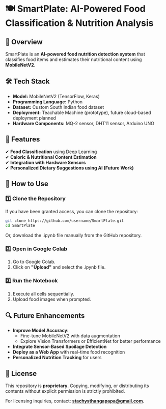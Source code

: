 # 🍽️ SmartPlate: AI-Powered Food Classification & Nutrition Analysis  

## 📌 Overview  
SmartPlate is an **AI-powered food nutrition detection system** that classifies food items and estimates their nutritional content using **MobileNetV2**.   

## 🛠 Tech Stack  
- **Model:** MobileNetV2 (TensorFlow, Keras)  
- **Programming Language:** Python  
- **Dataset:** Custom South Indian food dataset  
- **Deployment:** Teachable Machine (prototype), future cloud-based deployment planned
- **Hardware Components:** MQ-2 sensor, DHT11 sensor, Arduino UNO

## 🔧 Features  
✔ **Food Classification** using Deep Learning  
✔ **Caloric & Nutritional Content Estimation**  
✔ **Integration with Hardware Sensors**  
✔ **Personalized Dietary Suggestions using AI (Future Work)**  

## 🚀 How to Use  
### 1️⃣ **Clone the Repository**  
If you have been granted access, you can clone the repository:  
```bash
git clone https://github.com/username/SmartPlate.git
cd SmartPlate
```
Or, download the .ipynb file manually from the GitHub repository.

### 2️⃣ **Open in Google Colab**
1. Go to Google Colab.
2. Click on **"Upload"** and select the .ipynb file.

### 3️⃣ **Run the Notebook**
1. Execute all cells sequentially.
2. Upload food images when prompted.

## 🔍 Future Enhancements  
- **Improve Model Accuracy**:  
  - Fine-tune MobileNetV2 with data augmentation  
  - Explore Vision Transformers or EfficientNet for better performance  
- **Integrate Sensor-Based Spoilage Detection** 
- **Deploy as a Web App** with real-time food recognition  
- **Personalized Nutrition Tracking** for users  

## 📜 License  
This repository is **proprietary**. Copying, modifying, or distributing its contents without explicit permission is strictly prohibited.  

For licensing inquiries, contact: **stachysthangapapa@gmail.com**.  
